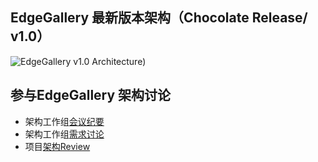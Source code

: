 ## EdgeGallery 最新版本架构（Chocolate Release/ v1.0）

![EdgeGallery v1.0 Architecture](https://images.gitee.com/uploads/images/2020/1227/162303_04fb85ee_7624977.png "EdgeGallery v1.0 Architecture.png"))

## 参与EdgeGallery 架构讨论
- 架构工作组[会议纪要](https://gitee.com/edgegallery/community/tree/master/Architecture%20WG/Meetings)
- 架构工作组[需求讨论](https://gitee.com/edgegallery/community/tree/master/Architecture%20WG/Requirements)
- 项目[架构Review](https://gitee.com/edgegallery/community/tree/master/Architecture%20WG/Architecture%20Review)